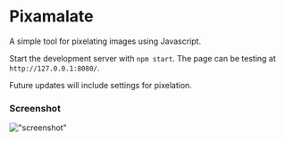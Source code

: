 # Pixamalate

A simple tool for pixelating images using Javascript.

Start the development server with `npm start`. The page can be testing at `http://127.0.0.1:8080/`.

Future updates will include settings for pixelation.

### Screenshot

!["screenshot"](https://i.imgur.com/AU9dlmh.png "screenshot")
